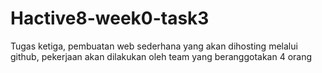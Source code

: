# Hactive8-week0-task3
Tugas ketiga, pembuatan web sederhana yang akan dihosting melalui github, pekerjaan akan dilakukan oleh team yang beranggotakan 4 orang
